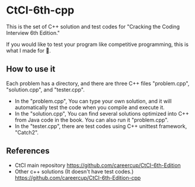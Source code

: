 # CtCI-6th-cpp
This is the set of C++ solution and test codes for "Cracking the Coding Interview 6th Edition."

If you would like to test your program like competitive programming, this is what I made for 🚀.

## How to use it

Each problem has a directory, and there are three C++ files "problem.cpp", "solution.cpp", and "tester.cpp".

- In the "problem.cpp", You can type your own solution, and it will automatically test the code when you compile and execute it.
- In the "solution.cpp", You can find several solutions optimized into C++ from Java code in the book. You can also run it "problem.cpp".
- In the "tester.cpp", there are test codes using C++ unittest framework, "Catch2".

## References
- CtCI main repository
https://github.com/careercup/CtCI-6th-Edition
- Other c++ solutions (It doesn't have test codes.)
https://github.com/careercup/CtCI-6th-Edition-cpp

